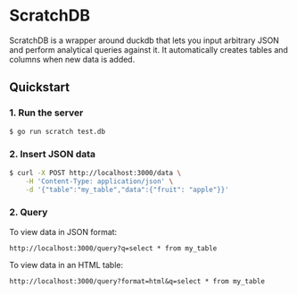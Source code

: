 # ScratchDB

ScratchDB is a wrapper around duckdb that lets you input arbitrary JSON and
perform analytical queries against it. It automatically creates tables
and columns when new data is added.

## Quickstart

### 1. Run the server

``` bash
$ go run scratch test.db
```

### 2. Insert JSON data

``` bash
$ curl -X POST http://localhost:3000/data \
    -H 'Content-Type: application/json' \
    -d '{"table":"my_table","data":{"fruit": "apple"}}'
```

### 2. Query 

To view data in JSON format:

```
http://localhost:3000/query?q=select * from my_table
```

To view data in an HTML table:

```
http://localhost:3000/query?format=html&q=select * from my_table
```